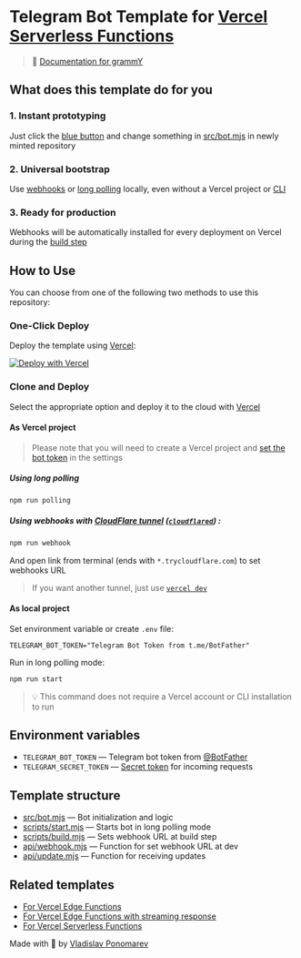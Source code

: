 # Telegram Bot Template for [Vercel Serverless Functions](https://vercel.com/docs/concepts/functions/serverless-functions)

> 📖 [Documentation for grammY](https://grammy.dev)

## What does this template do for you

### 1. Instant prototyping

Just click the [blue button](#one-click-deploy) and change something in [src/bot.mjs](src/bot.mjs) in newly minted
repository

### 2. Universal bootstrap

Use [webhooks](https://grammy.dev/guide/deployment-types.html#how-do-webhooks-work)
or [long polling](https://grammy.dev/guide/deployment-types.html#how-does-long-polling-work) locally, even without a
Vercel project or [CLI](https://vercel.com/docs/cli)

### 3. Ready for production

Webhooks will be automatically installed for every deployment on Vercel during
the [build step](https://vercel.com/docs/concepts/deployments/builds)

## How to Use

You can choose from one of the following two methods to use this repository:

### One-Click Deploy

Deploy the template using [Vercel](https://vercel.com):

[![Deploy with Vercel](https://vercel.com/button)](https://vercel.com/new/clone?repository-url=https%3A%2F%2Fgithub.com%2FPonomareVlad%2FgrammYVercel&env=TELEGRAM_BOT_TOKEN&envDescription=Telegram%20Bot%20Token%20from%20%40BotFather&envLink=https%3A%2F%2Fcore.telegram.org%2Fbots%2Ftutorial%23obtain-your-bot-token&project-name=grammy-vercel&repository-name=grammy-vercel)

### Clone and Deploy

Select the appropriate option and deploy it to the cloud with [Vercel](https://vercel.com/new)

#### As Vercel project

> Please note that you will need to create a Vercel project and [set the bot token](#environment-variables) in the
> settings

##### Using long polling

```bash
npm run polling
```

##### Using webhooks with [CloudFlare tunnel](https://developers.cloudflare.com/cloudflare-one/connections/connect-apps/do-more-with-tunnels/trycloudflare/) ([`cloudflared`](https://developers.cloudflare.com/cloudflare-one/connections/connect-apps/install-and-setup/installation/)) :

```bash
npm run webhook
```

And open link from terminal (ends with `*.trycloudflare.com`) to set webhooks URL

> If you want another tunnel, just use [`vercel dev`](https://vercel.com/docs/cli/dev)

#### As local project

Set environment variable or create `.env` file:

```dotenv
TELEGRAM_BOT_TOKEN="Telegram Bot Token from t.me/BotFather"
```

Run in long polling mode:

```bash
npm run start
```

> 💡 This command does not require a Vercel account or CLI installation to run

## Environment variables

- `TELEGRAM_BOT_TOKEN` — Telegram bot token
  from [@BotFather](https://core.telegram.org/bots/tutorial#obtain-your-bot-token)
- `TELEGRAM_SECRET_TOKEN` — [Secret token](https://core.telegram.org/bots/api#:~:text=secret_token) for incoming
  requests

## Template structure

- [src/bot.mjs](src/bot.mjs) — Bot initialization and logic
- [scripts/start.mjs](scripts/start.mjs) — Starts bot in long polling mode
- [scripts/build.mjs](scripts/build.mjs) — Sets webhook URL at build step
- [api/webhook.mjs](api/webhook.mjs) — Function for set webhook URL at dev
- [api/update.mjs](api/update.mjs) — Function for receiving updates

## Related templates

- [For Vercel Edge Functions](https://github.com/PonomareVlad/grammYVercelEdge)
- [For Vercel Edge Functions with streaming response](https://github.com/PonomareVlad/grammYVercelEdgeStream)
- [For Vercel Serverless Functions](https://github.com/PonomareVlad/grammYVercel)

Made with 💜 by [Vladislav Ponomarev](https://GitHub.com/PonomareVlad)
